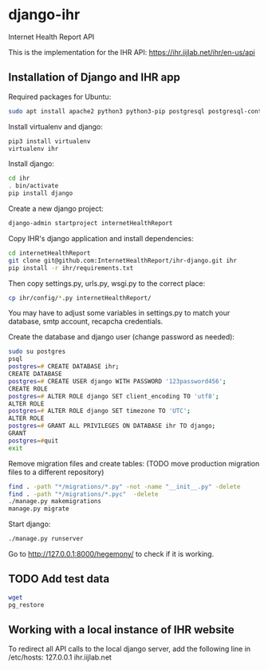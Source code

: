 # django-ihr
Internet Health Report API

This is the implementation for the IHR API: https://ihr.iijlab.net/ihr/en-us/api

## Installation of Django and IHR app

Required packages for Ubuntu:
```zsh
sudo apt install apache2 python3 python3-pip postgresql postgresql-contrib
```

Install virtualenv and django:
```zsh
pip3 install virtualenv
virtualenv ihr
```

Install django:
```zsh
cd ihr
. bin/activate
pip install django
```

Create a new django project:
```zsh
django-admin startproject internetHealthReport
```

Copy IHR's django application and install dependencies:
```zsh
cd internetHealthReport
git clone git@github.com:InternetHealthReport/ihr-django.git ihr
pip install -r ihr/requirements.txt
```

Then copy settings.py, urls.py, wsgi.py to the correct place:
```zsh
cp ihr/config/*.py internetHealthReport/
```
You may have to adjust some variables in settings.py to match your database, smtp account, recapcha credentials.

Create the database and django user (change password as needed):
```zsh
sudo su postgres
psql
postgres=# CREATE DATABASE ihr;
CREATE DATABASE
postgres=# CREATE USER django WITH PASSWORD '123password456';
CREATE ROLE
postgres=# ALTER ROLE django SET client_encoding TO 'utf8';
ALTER ROLE
postgres=# ALTER ROLE django SET timezone TO 'UTC';
ALTER ROLE
postgres=# GRANT ALL PRIVILEGES ON DATABASE ihr TO django;
GRANT
postgres=#quit
exit
```

Remove migration files and create tables: (TODO move production migration files to a different repository)
```zsh
find . -path "*/migrations/*.py" -not -name "__init__.py" -delete
find . -path "*/migrations/*.pyc"  -delete
./manage.py makemigrations
manage.py migrate
```

Start django:
```zsh
./manage.py runserver
```

Go to http://127.0.0.1:8000/hegemony/ to check if it is working.

## TODO Add test data
```zsh
wget 
pg_restore
```


## Working with a local instance of IHR website
To redirect all API calls to the local django server, add the following line in /etc/hosts:
127.0.0.1 ihr.iijlab.net


